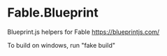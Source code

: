 # Fable.Blueprint
Blueprint.js helpers for Fable
https://blueprintjs.com/

To build on windows, run "fake build"